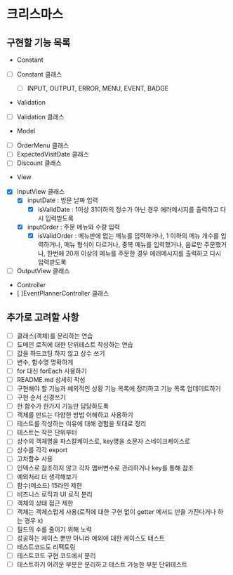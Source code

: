 # 크리스마스

## 구현할 기능 목록

- Constant
- [ ] Constant 클래스

  - [ ] INPUT, OUTPUT, ERROR, MENU, EVENT, BADGE

- Validation
- [ ] Validation 클래스

- Model
- [ ] OrderMenu 클래스
- [ ] ExpectedVisitDate 클래스
- [ ] Discount 클래스

- View
- [x] InputView 클래스
  - [x] inputDate : 방문 날짜 입력
    - [x] isValidDate : 1이상 31이하의 정수가 아닌 경우 에러메시지를 출력하고 다시 입력받도록
  - [x] inputOrder : 주문 메뉴와 수량 입력
    - [x] isValidOrder : 메뉴판에 없는 메뉴를 입력하거나, 1 이하의 메뉴 개수를 입력하거나, 메뉴 형식이 다르거나, 중복 메뉴를 입력했거나, 음료만 주문했거나, 한번에 20개 이상의 메뉴를 주문한 경우 에러메시지를 출력하고 다시 입력받도록
- [ ] OutputView 클래스

- Controller
- [ ]EventPlannerController 클래스

## 추가로 고려할 사항

- [ ] 클래스(객체)를 분리하는 연습
- [ ] 도메인 로직에 대한 단위테스트 작성하는 연습
- [ ] 값을 하드코딩 하지 않고 상수 쓰기
- [ ] 변수, 함수명 명확하게
- [ ] for 대신 forEach 사용하기
- [ ] README.md 상세히 작성
- [ ] 구현해야 할 기능과 예외적인 상황 기능 목록에 정리하고 기능 목록 업데이트하기
- [ ] 구현 순서 신경쓰기
- [ ] 한 함수가 한가지 기능만 담당하도록
- [ ] 객체를 만드는 다양한 방법 이해하고 사용하기
- [ ] 테스트를 작성하는 이유에 대해 경험을 토대로 정리
- [ ] 테스트는 작은 단위부터
- [ ] 상수의 객체명을 파스칼케이스로, key명을 소문자 스네이크케이스로
- [ ] 상수를 각각 export
- [ ] 고차함수 사용
- [ ] 인덱스로 참조하지 않고 각자 멤버변수로 관리하거나 key를 통해 참조
- [ ] 예외처리 더 생각해보기
- [ ] 함수(메소드) 15라인 제한
- [ ] 비즈니스 로직과 UI 로직 분리
- [ ] 객체의 상태 접근 제한
- [ ] 객체는 객체스럽게 사용(로직에 대한 구현 없이 getter 메서드 만을 가진다거나 하는 경우 x)
- [ ] 필드의 수를 줄이기 위해 노력
- [ ] 성공하는 케이스 뿐만 아니라 예외에 대한 케이스도 테스트
- [ ] 테스트코드도 리팩토링
- [ ] 테스트코드 구현 코드에서 분리
- [ ] 테스트하기 어려운 부분은 분리하고 테스트 가능한 부분 단위테스트
